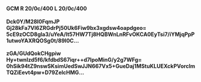 #### GCM R 20/0c/400 L 20/0c/400
**Dck0Y/M28I0FqmJP**<br/>**Gj28kFa7Vl6ZRGdrPj50Uk6Fiw9bx3xgdsw4oapdgeo=**<br/>**5cE9zOCD8gla3/uYeA/lt57HW7Tj8HQBWnLnRFvOKCA0EyTsi7/iYMjqPpP1utwoYAXRQOSg0t/89l0C...**<br/><br/>
**zGA/GUdQokCHgpiw**<br/>**Hy+twnIzd5f6/kfdbdS67iqr++d7IpoMinG/y2g7WFg=**<br/>**0hSik94tZ9nswSKsimUedSwJJN667Vx5+GueDaj1MStuKLUEXckPVorclmTQZiEevt4pw+D79ZelcHMG...**
